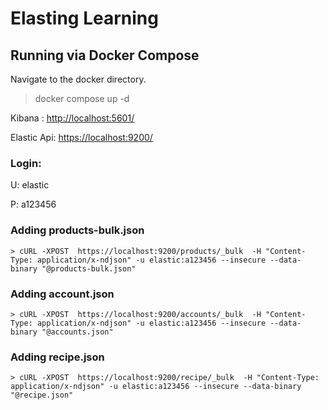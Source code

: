# Elasting Learning

## Running via Docker Compose

Navigate to the docker directory.

> docker compose up -d

Kibana :
[http://localhost:5601/](http://localhost:5601/)

Elastic Api:
[https://localhost:9200/](https://localhost:9200/)

### Login:

U: elastic

P: a123456

### Adding products-bulk.json

```
> cURL -XPOST  https://localhost:9200/products/_bulk  -H "Content-Type: application/x-ndjson" -u elastic:a123456 --insecure --data-binary "@products-bulk.json"
```

### Adding account.json

```
> cURL -XPOST  https://localhost:9200/accounts/_bulk  -H "Content-Type: application/x-ndjson" -u elastic:a123456 --insecure --data-binary "@accounts.json"
```

### Adding recipe.json

```
> cURL -XPOST  https://localhost:9200/recipe/_bulk  -H "Content-Type: application/x-ndjson" -u elastic:a123456 --insecure --data-binary "@recipe.json"
```
